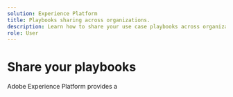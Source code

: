 ```yaml
---
solution: Experience Platform
title: Playbooks sharing across organizations.
description: Learn how to share your use case playbooks across organizations.
role: User
---
```


# Share your playbooks

Adobe Experience Platform provides a 